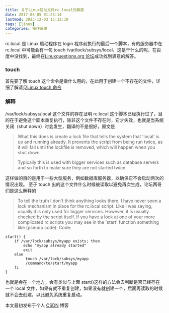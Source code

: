 ```yaml
---
title: 关于Linux启动文件rc.local的解惑
date: 2017-08-05 01:23:14
lastmod: 2023-12-03 15:32:10
tags: [linux]
categories: 操作系统
---
```


rc.local 是 Linux 启动程序在 login 程序前执行的最后一个脚本，有的服务器中在 rc.local 中可能会有一句 touch /var/lock/subsys/local，这是干什么的呢，在百度中没找到，最终在[Linuxquestions.org 论坛](http://www.linuxquestions.org/questions/linux-newbie-8/touch-var-lock-subsys-local-why-287719/)成功找到满意的解答。

<!--more-->

### touch

首先要了解 touch 这个命令是做什么用的，在此用于创建一个不存在的文件，详细了解请见[Linux touch 命令](http://www.jb51.net/LINUXjishu/257946.html)

### 解释

/var/lock/subsys/local 这个文件的存在证明 rc.local 这个脚本已经执行过了，目的在于避免这个脚本重复执行，除非这个文件不存在时，它才失效，也就是当系统关闭（shut down）时会发生，翻译的不是很好，原文是

> What this does is create a lock file that tells the system that 'local' is up and running already. It prevents the script from being run twice, as it will fail until the lockfile is removed, which will happen when you shut down.
>
> Typically this is used with bigger services such as database servers and so forth to make sure they are not started twice.

这样做的目的是用于一些大型服务，例如数据库服务器，以确保它不会启动两次的情况出现。
至于 touch 出的这个文件什么时候被读取以避免再次生成，论坛两哥们是这么解释的

> To tell the truth I don't think anything looks there. I have never seen a lock mechanism in place for the rc.local script. Like I was saying, usually it is only used for bigger services. However, it is usually checked by the script itself.
> If you have a look at one of your more complicated rc scripts you may see in the 'start' function something like (pseudo code):
> Code:

```
start() {
    if /var/lock/subsys/myapp exists; then
        echo "myapp already started"
        exit
    else
         touch /var/lock/subsys/myapp
         /command/to/start/myapp
    fi
}
```

也就是会在一个地方，会有类似与上面 start()这样的方法会去判断是否已经存在一个 local 文件，如果有就不重复创建，如果没有就创建一个，后面再读取的时候就不会去创建，以此避免系统重复启动。

本文最初发布于个人 [CSDN](https://blog.csdn.net/sinat_16791487/article/details/76696753) 博客
